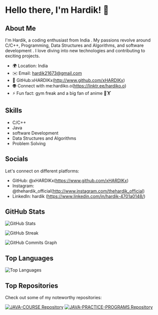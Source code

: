 # Hello there, I'm Hardik! 👋

## About Me
I'm Hardik, a coding enthusiast from India . My passions revolve around C/C++, Programming, Data Structures and Algorithms, and software development . I love diving into new technologies and contributing to exciting projects.

- 🌍 Location: India
- ✉️ Email: hardik21673@gmail.com
- 🚀 GitHub:xHARDIKx(http://www.github.com/xHARDIKx)
- 👽 Connect with me:hardiko.o(https://linktr.ee/hardiko.o)
- ⚡ Fun fact: gym freak and a big fan of anime 💪🏋️

## Skills
- C/C++
- Java
- software Development
- Data Structures and Algorithms
- Problem Solving


## Socials
Let's connect on different platforms:

- GitHub: @xHARDIKx(https://www.github.com/xHARDIKx)
- Instagram: @thehardik_official(http://www.instagram.com/thehardik_official)
- LinkedIn: hardik (https://www.linkedin.com/in/hardik-4701a0148/) 

## GitHub Stats
![GitHub Stats](https://github-readme-stats.vercel.app/api?username=xHARDIKx&show_icons=true&count_private=true&title_color=1f8ecd&text_color=ffffff&icon_color=1f8ecd&bg_color=0a0c10&hide_border=true&show_icons=true)

![GitHub Streak](https://github-readme-streak-stats.herokuapp.com/?user=xHARDIKx&stroke=ffffff&background=0a0c10&ring=1f8ecd&fire=1f8ecd&currStreakNum=ffffff&currStreakLabel=1f8ecd&sideNums=ffffff&sideLabels=ffffff&dates=ffffff&hide_border=true)

![GitHub Commits Graph](https://activity-graph.herokuapp.com/graph?username=xHARDIKx&bg_color=0a0c10&color=ffffff&line=1f8ecd&point=ffffff&area_color=0a0c10&area=true&hide_border=true&custom_title=GitHub%20Commits%20Graph)

## Top Languages
![Top Languages](https://github-readme-stats.vercel.app/api/top-langs/?username=xHARDIKx&langs_count=10&title_color=1f8ecd&text_color=ffffff&icon_color=1f8ecd&bg_color=0a0c10&hide_border=true&locale=en&custom_title=Top%20Languages)

## Top Repositories
Check out some of my noteworthy repositories:

[![JAVA-COURSE Repository](https://github-readme-stats.vercel.app/api/pin/?username=xHARDIKx&repo=JAVA-COURSE&title_color=1f8ecd&text_color=ffffff&icon_color=1f8ecd&bg_color=0a0c10&hide_border=true&locale=en)](https://github.com/xHARDIKx/JAVA-COURSE)
[![JAVA-PRACTICE-PROGRAMS Repository](https://github-readme-stats.vercel.app/api/pin/?username=xHARDIKx&repo=JAVA-PRACTICE-PROGRAMS&title_color=1f8ecd&text_color=ffffff&icon_color=1f8ecd&bg_color=0a0c10&hide_border=true&locale=en)](https://github.com/xHARDIKx/JAVA-PRACTICE-PROGRAMS)
